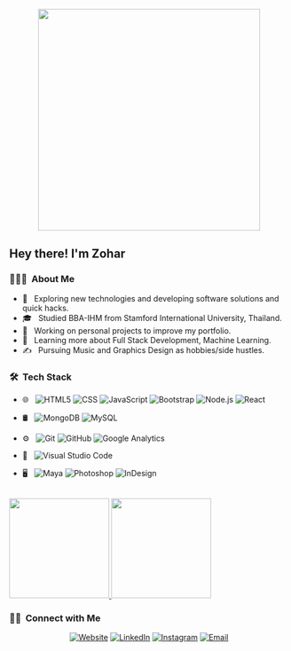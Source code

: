 <p align="center">
<img src="https://i.ibb.co/gWSqr58/zohar-Caricature.png" width="400" height="400">
</p>

<h2> Hey there! I'm Zohar</h2>

<h3> 👨🏻‍💻 &nbsp;About Me </h3>

- 🤔 &nbsp; Exploring new technologies and developing software solutions and quick hacks.
- 🎓 &nbsp; Studied BBA-IHM from Stamford International University, Thailand.
- 💼 &nbsp; Working on personal projects to improve my portfolio.
- 🌱 &nbsp; Learning more about Full Stack Development, Machine Learning.
- ✍️ &nbsp; Pursuing Music and Graphics Design as hobbies/side hustles.

<h3> 🛠 &nbsp;Tech Stack</h3>

- 🌐 &nbsp;
  ![HTML5](https://img.shields.io/badge/-HTML5-333333?style=flat&logo=HTML5)
  ![CSS](https://img.shields.io/badge/-CSS-333333?style=flat&logo=CSS3&logoColor=1572B6)
  ![JavaScript](https://img.shields.io/badge/-JavaScript-333333?style=flat&logo=javascript)
  ![Bootstrap](https://img.shields.io/badge/-Bootstrap-333333?style=flat&logo=bootstrap&logoColor=563D7C)
  ![Node.js](https://img.shields.io/badge/-Node.js-333333?style=flat&logo=node.js)
  ![React](https://img.shields.io/badge/-React-333333?style=flat&logo=react)
- 🛢 &nbsp;
  ![MongoDB](https://img.shields.io/badge/-MongoDB-333333?style=flat&logo=mongodb)
  ![MySQL](https://img.shields.io/badge/-MySQL-333333?style=flat&logo=mysql)
  
- ⚙️ &nbsp;
  ![Git](https://img.shields.io/badge/-Git-333333?style=flat&logo=git)
  ![GitHub](https://img.shields.io/badge/-GitHub-333333?style=flat&logo=github)
  ![Google Analytics](https://img.shields.io/badge/-Google%20Analytics-333333?style=flat&logo=google)
- 🔧 &nbsp;
  ![Visual Studio Code](https://img.shields.io/badge/-Visual%20Studio%20Code-333333?style=flat&logo=visual-studio-code&logoColor=007ACC)

- 🖥 &nbsp;
  ![Maya](https://img.shields.io/badge/-Autodesk%20Maya-333333?style=flat&logo=autodesk)
  ![Photoshop](https://img.shields.io/badge/-Photoshop-333333?style=flat&logo=adobe-photoshop)
  ![InDesign](https://img.shields.io/badge/-InDesign-333333?style=flat&logo=adobe-indesign)

<br/>

<a href="https://github.com/zoharkiks">
  <img height="180em" src="https://github-readme-stats.vercel.app/api?username=zoharkiks&theme=buefy&show_icons=true" />
  <img height="180em" src="https://github-readme-stats.vercel.app/api/top-langs/?username=zoharkiks&theme=buefy&layout=compact" />
</a>

<br/>

<h3> 🤝🏻 &nbsp;Connect with Me </h3>

<p align="center">
<a href="http://zoharwilliams.herokuapp.com/"><img alt="Website" src="https://img.shields.io/badge/Website-zoharwilliams.herokuapp.com-blue?style=flat-square&logo=google-chrome"></a>
<a href="https://www.linkedin.com/in/zoharwilliams/"><img alt="LinkedIn" src="https://img.shields.io/badge/LinkedIn-Zohar Williams-blue?style=flat-square&logo=linkedin"></a>
<a href="https://www.instagram.com/zoharkiks"><img alt="Instagram" src="https://img.shields.io/badge/Instagram-Zohar Williams-blue?style=flat-square&logo=instagram"></a>
<a href="mailto:zoharkiks@gmail.com"><img alt="Email" src="https://img.shields.io/badge/Email-zoharkiks@gmail.com-blue?style=flat-square&logo=gmail"></a>
</p>

